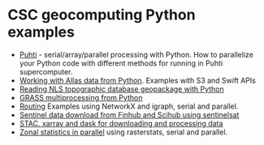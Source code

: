 # CSC geocomputing Python examples

* [Puhti](./puhti/README.md) - serial/array/parallel processing with Python.  How to parallelize your Python code with different methods for running in Puhti supercomputer.
* [Working with Allas data from Python](./allas). Examples with S3 and Swift APIs
* [Reading NLS topographic database geopackage with Python](./geopackage/README.md)
* [GRASS multiprocessing from Python](./grass_multiprocessing_with_python/README.md)
* [Routing](./routing/readme.md) Examples using NetworkX and igraph, serial and parallel.
* [Sentinel data download from Finhub and Scihub using sentinelsat](./sentinel/README.md)
* [STAC, xarray and dask for downloading and processing data](./STAC/stac_xarray_dask_example.ipynb)
* [Zonal statistics in parallel](./zonal_stats/README.md) using rasterstats, serial and parallel.
